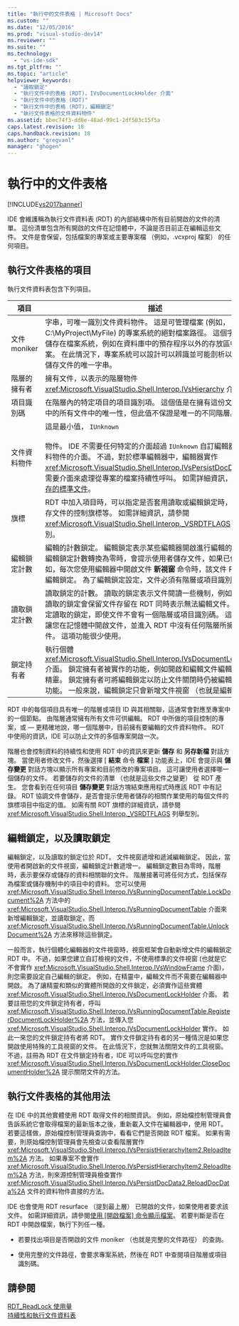 ```yaml
---
title: "執行中的文件表格 | Microsoft Docs"
ms.custom: ""
ms.date: "12/05/2016"
ms.prod: "visual-studio-dev14"
ms.reviewer: ""
ms.suite: ""
ms.technology: 
  - "vs-ide-sdk"
ms.tgt_pltfrm: ""
ms.topic: "article"
helpviewer_keywords: 
  - "讀取鎖定"
  - "執行文件中的表格 (RDT)，IVsDocumentLockHolder 介面"
  - "執行文件中的表格 (RDT)"
  - "執行文件中的表格 (RDT)，編輯鎖定"
  - "執行文件表格的文件資料物件"
ms.assetid: bbec74f3-dd8e-48ad-99c1-2df503c15f5a
caps.latest.revision: 18
caps.handback.revision: 18
ms.author: "gregvanl"
manager: "ghogen"
---
```

# 執行中的文件表格
[!INCLUDE[vs2017banner](../../code-quality/includes/vs2017banner.md)]

IDE 會維護稱為執行文件資料表 \(RDT\) 的內部結構中所有目前開啟的文件的清單。 這份清單包含所有開啟的文件在記憶體中，不論是否目前正在編輯這些文件。 文件是會保留，包括檔案的專案或主要專案檔 （例如，.vcxproj 檔案） 的任何項目。  
  
## 執行文件表格的項目  
 執行文件資料表包含下列項目。  
  
|項目|描述|  
|--------|--------|  
|文件 moniker|字串，可唯一識別文件資料物件。 這是可管理檔案 \(例如，C:\\MyProject\\MyFile\) 的專案系統的絕對檔案路徑。 這個字串也用於儲存在檔案系統，例如在資料庫中的預存程序以外的存放區中的專案。 在此情況下，專案系統可以設計可以辨識並可能剖析以判斷如何儲存文件的唯一字串。|  
|階層的擁有者|擁有文件，以表示的階層物件 <xref:Microsoft.VisualStudio.Shell.Interop.IVsHierarchy> 介面。|  
|項目識別碼|在階層內的特定項目的項目識別項。 這個值是在擁有這份文件的階層中的所有文件中的唯一性，但此值不保證是唯一的不同階層。|  
|文件資料物件|這是最小值， `IUnknown`<br /><br /> 物件。 IDE 不需要任何特定的介面超過 `IUnknown` 自訂編輯器的文件資料物件的介面。 不過，對於標準編輯器中，編輯器實作 <xref:Microsoft.VisualStudio.Shell.Interop.IVsPersistDocData2> 時，需要介面來處理從專案的檔案持續性呼叫。 如需詳細資訊，請參閱[儲存的標準文件](../../extensibility/internals/saving-a-standard-document.md)。|  
|旗標|RDT 中加入項目時，可以指定是否套用讀取或編輯鎖定時，是否已儲存文件的控制旗標等。 如需詳細資訊，請參閱 <xref:Microsoft.VisualStudio.Shell.Interop._VSRDTFLAGS> 列舉型別。|  
|編輯鎖定計數|編輯的計數鎖定。 編輯鎖定表示某些編輯器開啟進行編輯的文件。 當編輯鎖定計數轉換為零時，會提示使用者儲存文件，如果已修改。 例如，每次您使用編輯器中開啟文件 **新視窗** 命令時，該文件 RDT 加入編輯鎖定。 為了編輯鎖定設定，文件必須有階層或項目識別碼。|  
|讀取鎖定計數|讀取鎖定的計數。 讀取的鎖定表示文件閱讀一些機制，例如的精靈。 讀取的鎖定會保留文件存留在 RDT 同時表示無法編輯文件。 您可以設定讀取的鎖定，即使文件不會有一個階層或項目識別碼。 這項功能可讓您在記憶體中開啟文件，並進入 RDT 中沒有任何階層所擁有的文件。 這項功能很少使用。|  
|鎖定持有者|執行個體 <xref:Microsoft.VisualStudio.Shell.Interop.IVsDocumentLockHolder> 介面。 鎖定擁有者被實作的功能，例如開啟和編輯文件編輯器以外的精靈。 鎖定擁有者可將編輯鎖定以防止文件關閉時仍被編輯的文件的功能。 一般來說，編輯鎖定只會新增文件視窗 （也就是編輯器）。|  
  
 RDT 中的每個項目具有唯一的階層或項目 ID 與其相關聯，這通常會對應至專案中的一個節點。 由階層通常擁有所有文件可供編輯。 RDT 中所做的項目控制的專案，或 — 更精確地說，哪一個階層中，目前擁有要編輯的文件資料物件。 RDT 中使用的資訊，IDE 可以防止文件的多個專案開啟一次。  
  
 階層也會控制資料的持續性和使用 RDT 中的資訊來更新 **儲存** 和 **另存新檔** 對話方塊。 當使用者修改文件，然後選擇 \[ **結束** 命令 **檔案** \] 功能表上，IDE 會提示與 **儲存變更** 對話方塊以顯示所有專案和目前修改的專案項目。 這可讓使用者選擇哪一個儲存的文件。 若要儲存的文件的清單 （也就是這些文件之變更） 從 RDT 產生。 您會看到在任何項目 **儲存變更** 對話方塊結束應用程式時應該 RDT 中有記錄。 RDT 協調文件會儲存，是否會提示使用者儲存的相關作業使用的每個文件的旗標項目中指定的值。 如需有關 RDT 旗標的詳細資訊，請參閱 <xref:Microsoft.VisualStudio.Shell.Interop._VSRDTFLAGS> 列舉型別。  
  
## 編輯鎖定，以及讀取鎖定  
 編輯鎖定，以及讀取的鎖定位於 RDT。 文件視窗遞增和遞減編輯鎖定。 因此，當使用者開啟新的文件視窗，編輯鎖定計數遞增一。 編輯鎖定數目為零時，階層時，表示要保存或儲存的資料相關聯的文件。 階層接著可將任何方式，包括保存為檔案或儲存機制中的項目中的資料。 您可以使用 <xref:Microsoft.VisualStudio.Shell.Interop.IVsRunningDocumentTable.LockDocument%2A> 方法中的 <xref:Microsoft.VisualStudio.Shell.Interop.IVsRunningDocumentTable> 介面來新增編輯鎖定，並讀取鎖定，而 <xref:Microsoft.VisualStudio.Shell.Interop.IVsRunningDocumentTable.UnlockDocument%2A> 方法來移除這些鎖定。  
  
 一般而言，執行個體化編輯器的文件視窗時，視窗框架會自動新增文件的編輯鎖定 RDT 中。 不過，如果您建立自訂檢視的文件，不使用標準的文件視窗 \(也就是它不會實作 <xref:Microsoft.VisualStudio.Shell.Interop.IVsWindowFrame> 介面\)，則您需要設定自己編輯的鎖定。 例如，在精靈中，編輯文件而不需要在編輯器中開啟。 為了讓精靈和類似的實體所開啟的文件鎖定，必須實作這些實體 <xref:Microsoft.VisualStudio.Shell.Interop.IVsDocumentLockHolder> 介面。 若要註冊您的文件鎖定持有者，呼叫 <xref:Microsoft.VisualStudio.Shell.Interop.IVsRunningDocumentTable.RegisterDocumentLockHolder%2A> 方法，並傳入您 <xref:Microsoft.VisualStudio.Shell.Interop.IVsDocumentLockHolder> 實作。 如此一來您的文件鎖定持有者將 RDT。 實作文件鎖定持有者的另一種情況是如果您開啟使用特殊的工具視窗的文件。 在此情況下，您就無法關閉文件的工具視窗。 不過，註冊為 RDT 在文件鎖定持有者，IDE 可以呼叫您的實作 <xref:Microsoft.VisualStudio.Shell.Interop.IVsDocumentLockHolder.CloseDocumentHolder%2A> 提示關閉文件的方法。  
  
## 執行文件表格的其他用法  
 在 IDE 中的其他實體使用 RDT 取得文件的相關資訊。 例如，原始檔控制管理員會告訴系統它會取得檔案的最新版本之後，重新載入文件在編輯器中，使用 RDT。 若要這樣做，原始檔控制管理員查詢中，看看它們是否開啟 RDT 檔案。 如果有需要，則原始檔控制管理員會先檢查以查看階層實作 <xref:Microsoft.VisualStudio.Shell.Interop.IVsPersistHierarchyItem2.ReloadItem%2A> 方法。 如果專案不會實作 <xref:Microsoft.VisualStudio.Shell.Interop.IVsPersistHierarchyItem2.ReloadItem%2A> 方法，則來源控制管理員檢查實作 <xref:Microsoft.VisualStudio.Shell.Interop.IVsPersistDocData2.ReloadDocData%2A> 文件的資料物件直接的方法。  
  
 IDE 也會使用 RDT resurface （提到最上層） 已開啟的文件，如果使用者要求該文件。 如需詳細資訊，請參閱[使用 \[開啟檔案\] 命令顯示檔案](../Topic/Displaying%20Files%20By%20Using%20the%20Open%20File%20Command.md)。 若要判斷是否在 RDT 中開啟檔案，執行下列任一種。  
  
-   若要找出項目是否開啟的文件 moniker （也就是完整的文件路徑） 的查詢。  
  
-   使用完整的文件路徑，會要求專案系統，然後在 RDT 中查閱項目階層或項目識別碼。  
  
## 請參閱  
 [RDT\_ReadLock 使用量](../../extensibility/internals/rdt-readlock-usage.md)   
 [持續性和執行文件資料表](../../extensibility/internals/persistence-and-the-running-document-table.md)